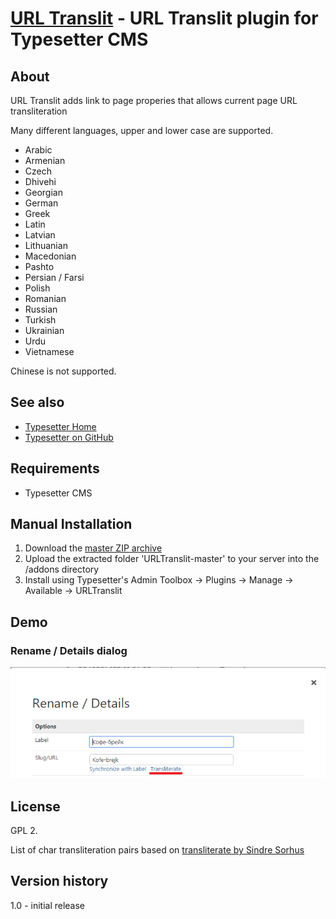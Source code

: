 # [URL Translit](https://github.com/mahotilo/URLTranslit) - URL Translit plugin for Typesetter CMS

## About
URL Translit adds link to page properies that allows current page URL transliteration 


Many different languages, upper and lower case are supported.
* Arabic
* Armenian
* Czech
* Dhivehi
* Georgian
* German
* Greek
* Latin
* Latvian
* Lithuanian
* Macedonian
* Pashto
* Persian / Farsi
* Polish
* Romanian
* Russian
* Turkish
* Ukrainian
* Urdu
* Vietnamese

Chinese is not supported.

## See also 
* [Typesetter Home](http://www.typesettercms.com)
* [Typesetter on GitHub](https://github.com/Typesetter/Typesetter)


## Requirements
* Typesetter CMS

## Manual Installation
1. Download the [master ZIP archive](https://github.com/mahotilo/URLTranslit/archive/master.zip)
2. Upload the extracted folder 'URLTranslit-master' to your server into the /addons directory
3. Install using Typesetter's Admin Toolbox &rarr; Plugins &rarr; Manage &rarr; Available &rarr; URLTranslit


## Demo
### Rename / Details dialog
![image](demo/dialog.png)

## License
GPL 2.

List of char transliteration pairs based on [transliterate by Sindre Sorhus](https://github.com/sindresorhus/transliterate)

## Version history
1.0
	- initial release
